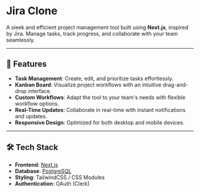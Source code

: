 # Jira Clone  

A sleek and efficient project management tool built using **Next.js**, inspired by Jira. Manage tasks, track progress, and collaborate with your team seamlessly.  

---

## 🚀 Features  

- **Task Management**: Create, edit, and prioritize tasks effortlessly.  
- **Kanban Board**: Visualize project workflows with an intuitive drag-and-drop interface.  
- **Custom Workflows**: Adapt the tool to your team's needs with flexible workflow options.  
- **Real-Time Updates**: Collaborate in real-time with instant notifications and updates.  
- **Responsive Design**: Optimized for both desktop and mobile devices.  

---

## 🛠️ Tech Stack  

- **Frontend**: [Next.js](https://nextjs.org)  
- **Database**:  [PostgreSQL](https://www.postgresql.org)  
- **Styling**: TailwindCSS / CSS Modules  
- **Authentication**: OAuth (Clerk)  
